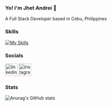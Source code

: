 ### Yo! I'm Jhet Andrei 👋

A Full Stack Developer based in Cebu, Philippines

### Skills

[![My Skills](https://skillicons.dev/icons?i=js,html,css,bootstrap,git,java,php,jquery,spring,react,laravel)](https://skillicons.dev)

### Socials

[<img src='https://cdn.jsdelivr.net/npm/simple-icons@3.0.1/icons/linkedin.svg' alt='linkedin' height='40'>](https://www.linkedin.com/in/jhet-andrei-dizon-0ba0782a2/)  [<img src='https://cdn.jsdelivr.net/npm/simple-icons@3.0.1/icons/instagram.svg' alt='instagram' height='40'>](https://www.instagram.com/jhiiiitt/)  


### Stats

![Anurag's GitHub stats](https://github-readme-stats.vercel.app/api?username=schrodinger41&show_icons=true&theme=radical)
